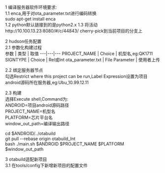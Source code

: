1 编译服务器软件环境要求:  
1.1 enca,用于对ota_parameter.txt进行编码转换  
sudo apt-get install enca  
1.2 python默认链接到的是python2.x
1.3 将活动http://10.100.13.23:8080/#/c/44843/ cherry-pick到当前项目的分支上  

  
2 hudson任务配置  
2.1 参数化构建过程  
参数 | 类型 | 取值
---|---|---
PROJECT_NAME | Choice | 机型名,eg:QK1711
SIGNTYPE | Choice | Rel或Int
ota_parameter.txt | File Parameter | 使用者上传

2.2 绑定服务器节点  
勾选Restrict where this project can be run,Label Expression设置为项目android源码所在服务器,eg:Ubu_10.99.12.11

2.3 构建  
选择Execute shell,Command为:  
ANDROID=项目android源码路径  
PROJECT_NAME=机型名  
PLATFORM=芯片平台名  
window_out_path=编译输出路径  

cd $ANDROID/../otabuild  
git pull --rebase origin otabuild_Int  
bash ./main.sh $ANDROID $PROJECT_NAME $PLATFORM $window_out_path  


3 otabuild适配新项目  
3.1 在tools/config下新增新项目的配置文件  


